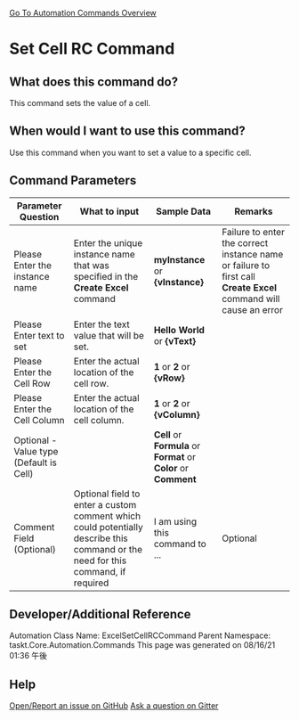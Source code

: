 <!--TITLE: Set Cell RC Command -->
<!-- SUBTITLE: a command in the Excel Commands group. -->
[Go To Automation Commands Overview](/automation-commands.md)


# Set Cell RC Command


## What does this command do?
This command sets the value of a cell.


## When would I want to use this command?
Use this command when you want to set a value to a specific cell.


## Command Parameters
| Parameter Question   	| What to input  	|  Sample Data 	| Remarks  	|
| ---                    | ---               | ---           | ---       |
|Please Enter the instance name|Enter the unique instance name that was specified in the **Create Excel** command|**myInstance** or **{vInstance}**|Failure to enter the correct instance name or failure to first call **Create Excel** command will cause an error|
|Please Enter text to set|Enter the text value that will be set.|**Hello World** or **{vText}**||
|Please Enter the Cell Row|Enter the actual location of the cell row.|**1** or **2** or **{vRow}**||
|Please Enter the Cell Column|Enter the actual location of the cell column.|**1** or **2** or **{vColumn}**||
|Optional - Value type (Default is Cell)||**Cell** or **Formula** or **Format** or **Color** or **Comment**||
|Comment Field (Optional)|Optional field to enter a custom comment which could potentially describe this command or the need for this command, if required|I am using this command to ...|Optional|














## Developer/Additional Reference
Automation Class Name: ExcelSetCellRCCommand
Parent Namespace: taskt.Core.Automation.Commands
This page was generated on 08/16/21 01:36 午後


## Help
[Open/Report an issue on GitHub](https://github.com/saucepleez/taskt/issues/new)
[Ask a question on Gitter](https://gitter.im/taskt-rpa/Lobby)
